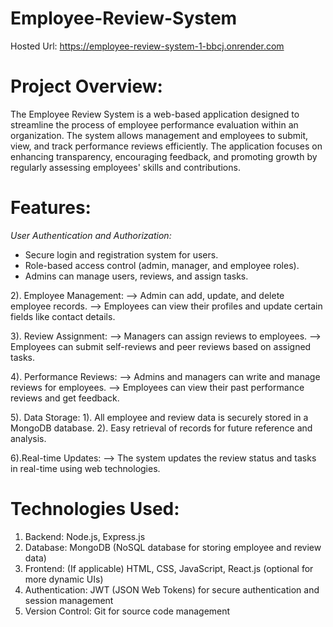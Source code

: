 # Employee-Review-System
Hosted Url: https://employee-review-system-1-bbcj.onrender.com

# Project Overview:
The Employee Review System is a web-based application designed to streamline the process of employee performance evaluation within an organization. The system allows management and employees to submit, view, and track performance reviews efficiently. The application focuses on enhancing transparency, encouraging feedback, and promoting growth by regularly assessing employees' skills and contributions.

# Features:
*User Authentication and Authorization:*
+ Secure login and registration system for users.
+ Role-based access control (admin, manager, and employee roles).
+ Admins can manage users, reviews, and assign tasks.

2). Employee Management:
--> Admin can add, update, and delete employee records.
--> Employees can view their profiles and update certain fields like contact details.

3). Review Assignment:
--> Managers can assign reviews to employees.
--> Employees can submit self-reviews and peer reviews based on assigned tasks.

4). Performance Reviews:
--> Admins and managers can write and manage reviews for employees.
--> Employees can view their past performance reviews and get feedback.

5). Data Storage:
1). All employee and review data is securely stored in a MongoDB database.
2). Easy retrieval of records for future reference and analysis.

6).Real-time Updates:
--> The system updates the review status and tasks in real-time using web technologies.

# Technologies Used:
1. Backend: Node.js, Express.js
2. Database: MongoDB (NoSQL database for storing employee and review data)
3. Frontend: (If applicable) HTML, CSS, JavaScript, React.js (optional for more dynamic UIs)
4. Authentication: JWT (JSON Web Tokens) for secure authentication and session management
5. Version Control: Git for source code management
